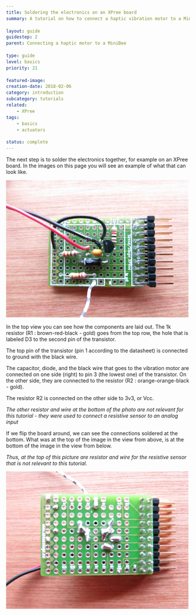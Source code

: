 ```yaml
---
title: Soldering the electronics on an XPree board
summary: A tutorial on how to connect a haptic vibration motor to a MiniBee and control it from your software.

layout: guide
guidestep: 2
parent: Connecting a haptic motor to a MiniBee

type: guide
level: basics
priority: 21

featured-image:
creation-date: 2018-02-06
category: introduction
subcategory: tutorials
related:
    - XPree
tags:
    - basics
    - actuators

status: complete
---
```


The next step is to solder the electronics together, for example on an XPree board. In the images on this page you will see an example of what that can look like.


![](/img/haptic/haptic_motor_xpree_top.jpg)

In the top view you can see how the components are laid out. The 1k resistor (R1 : brown-red-black - gold) goes from the top row, the hole that is labeled D3 to the second pin of the transistor.

The top pin of the transistor (pin 1 according to the datasheet) is connected to ground with the black wire.

The capacitor, diode, and the black wire that goes to the vibration motor are connected on one side (right) to pin 3 (the lowest one) of the transistor. On the other side, they are connected to the resistor (R2 : orange-orange-black - gold).

The resistor R2 is connected on the other side to 3v3, or Vcc.

*The other resistor and wire at the bottom of the photo are not relevant for this tutorial - they were used to connect a resistive sensor to an analog input*

If we flip the board around, we can see the connections soldered at the bottom. What was at the top of the image in the view from above, is at the bottom of the image in the view from below.

*Thus, at the top of this picture are resistor and wire for the resistive sensor that is not relevant to this tutorial*.

![](/img/haptic/haptic_motor_xpree_bottom.jpg)
